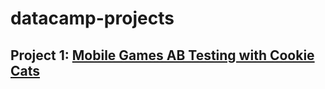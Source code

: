 # datacamp-projects
## Project 1: [Mobile Games AB Testing with Cookie Cats](https://projects.datacamp.com/projects/184)
